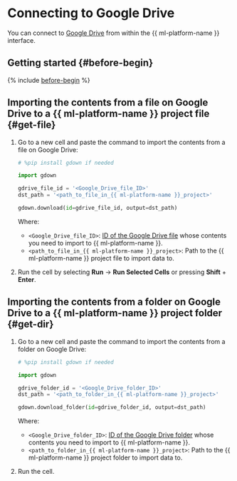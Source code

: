 # Connecting to Google Drive

You can connect to [Google Drive](https://drive.google.com) from within the {{ ml-platform-name }} interface.

## Getting started {#before-begin}

{% include [before-begin](../../../_includes/datasphere/ui-before-begin.md) %}

## Importing the contents from a file on Google Drive to a {{ ml-platform-name }} project file {#get-file}

1. Go to a new cell and paste the command to import the contents from a file on Google Drive:

    ```python
    # %pip install gdown if needed

    import gdown

    gdrive_file_id = '<Google_Drive_file_ID>'
    dst_path = '<path_to_file_in_{{ ml-platform-name }}_project>'

    gdown.download(id=gdrive_file_id, output=dst_path)
    ```

    Where:

    * `<Google_Drive_file_ID>`: [ID of the Google Drive file](https://developers.google.com/drive/api/guides/about-files?hl=en#file_characteristics) whose contents you need to import to {{ ml-platform-name }}.
    * `<path_to_file_in_{{ ml-platform-name }}_project>`: Path to the {{ ml-platform-name }} project file to import data to.

1. Run the cell by selecting **Run** → **Run Selected Cells** or pressing **Shift** + **Enter**.

## Importing the contents from a folder on Google Drive to a {{ ml-platform-name }} project folder {#get-dir}

1. Go to a new cell and paste the command to import the contents from a folder on Google Drive:

    ```python
    # %pip install gdown if needed

    import gdown

    gdrive_folder_id = '<Google_Drive_folder_ID>'
    dst_path = '<path_to_folder_in_{{ ml-platform-name }}_project>'

    gdown.download_folder(id=gdrive_folder_id, output=dst_path)
    ```

    Where:

    * `<Google_Drive_folder_ID>`: [ID of the Google Drive folder](https://developers.google.com/drive/api/guides/about-files?hl=en#file_characteristics) whose contents you need to import to {{ ml-platform-name }}.
    * `<path_to_folder_in_{{ ml-platform-name }}_project>`: Path to the {{ ml-platform-name }} project folder to import data to.

1. Run the cell.